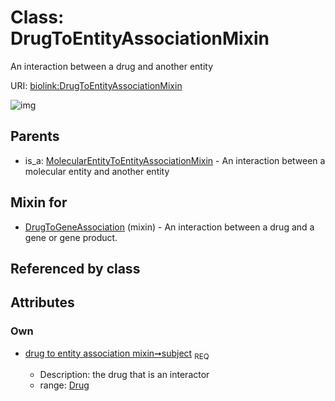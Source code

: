 
# Class: DrugToEntityAssociationMixin


An interaction between a drug and another entity

URI: [biolink:DrugToEntityAssociationMixin](https://w3id.org/biolink/vocab/DrugToEntityAssociationMixin)


![img](http://yuml.me/diagram/nofunky;dir:TB/class/[MolecularEntityToEntityAssociationMixin],[Drug]<subject%201..1-%20[DrugToEntityAssociationMixin],[DrugToGeneAssociation]uses%20-.->[DrugToEntityAssociationMixin],[MolecularEntityToEntityAssociationMixin]^-[DrugToEntityAssociationMixin],[DrugToGeneAssociation],[Drug])

## Parents

 *  is_a: [MolecularEntityToEntityAssociationMixin](MolecularEntityToEntityAssociationMixin.md) - An interaction between a molecular entity and another entity

## Mixin for

 * [DrugToGeneAssociation](DrugToGeneAssociation.md) (mixin)  - An interaction between a drug and a gene or gene product.

## Referenced by class


## Attributes


### Own

 * [drug to entity association mixin➞subject](drug_to_entity_association_mixin_subject.md)  <sub>REQ</sub>

     * Description: the drug that is an interactor
     * range: [Drug](Drug.md)
